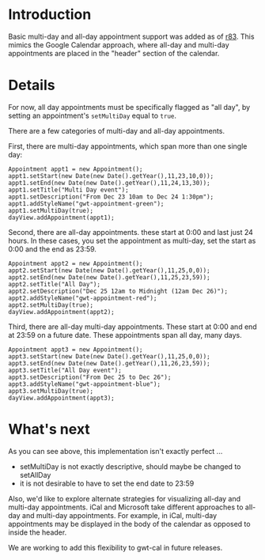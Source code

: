 # Introduction #

Basic multi-day and all-day appointment support was added as of [r83](https://code.google.com/p/gwt-cal/source/detail?r=83). This mimics the Google Calendar approach, where all-day and multi-day appointments are placed in the "header" section of the calendar.


# Details #

For now, all day appointments must be specifically flagged as "all day", by setting an appointment's `setMultiDay` equal to `true`.

There are a few categories of multi-day and all-day appointments.

First, there are multi-day appointments, which span more than one single day:
```
Appointment appt1 = new Appointment();
appt1.setStart(new Date(new Date().getYear(),11,23,10,0));
appt1.setEnd(new Date(new Date().getYear(),11,24,13,30));
appt1.setTitle("Multi Day event");
appt1.setDescription("From Dec 23 10am to Dec 24 1:30pm");
appt1.addStyleName("gwt-appointment-green");
appt1.setMultiDay(true);
dayView.addAppointment(appt1);
```

Second, there are all-day appointments. these start at 0:00 and last just 24 hours. In these cases, you set the appointment as multi-day, set the start as 0:00 and the end as 23:59.
```
Appointment appt2 = new Appointment();
appt2.setStart(new Date(new Date().getYear(),11,25,0,0));
appt2.setEnd(new Date(new Date().getYear(),11,25,23,59));
appt2.setTitle("All Day");
appt2.setDescription("Dec 25 12am to Midnight (12am Dec 26)");
appt2.addStyleName("gwt-appointment-red");
appt2.setMultiDay(true);
dayView.addAppointment(appt2);
```


Third, there are all-day multi-day appointments. These start at 0:00 and end at 23:59 on a future date. These appointments span all day, many days.
```
Appointment appt3 = new Appointment();
appt3.setStart(new Date(new Date().getYear(),11,25,0,0));
appt3.setEnd(new Date(new Date().getYear(),11,26,23,59));
appt3.setTitle("All Day event");
appt3.setDescription("From Dec 25 to Dec 26");
appt3.addStyleName("gwt-appointment-blue");
appt3.setMultiDay(true);
dayView.addAppointment(appt3);
```

# What's next #

As you can see above, this implementation isn't exactly perfect ...
  * setMultiDay is not exactly descriptive, should maybe be changed to setAllDay
  * it is not desirable to have to set the end date to 23:59

Also, we'd like to explore alternate strategies for visualizing all-day and multi-day appointments. iCal and Microsoft take different approaches to all-day and multi-day appointments. For example, in iCal, multi-day appointments may be displayed in the body of the calendar as opposed to inside the header.

We are working to add this flexibility to gwt-cal in future releases.